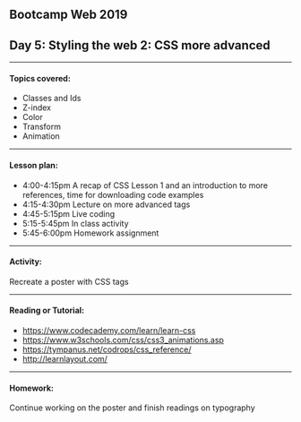 ## Bootcamp Web 2019
## Day 5: Styling the web 2: CSS more advanced

---
#### Topics covered: 
* Classes and Ids
* Z-index 
* Color
* Transform
* Animation


---
#### Lesson plan:
* 4:00-4:15pm A recap of CSS Lesson 1 and an introduction to more references, time for downloading code examples
* 4:15-4:30pm Lecture on more advanced tags  
* 4:45-5:15pm Live coding
* 5:15-5:45pm In class activity
* 5:45-6:00pm Homework assignment

---
#### Activity:
Recreate a poster with CSS tags

---
#### Reading or Tutorial:
* https://www.codecademy.com/learn/learn-css
* https://www.w3schools.com/css/css3_animations.asp
* https://tympanus.net/codrops/css_reference/
* http://learnlayout.com/

---
#### Homework:
Continue working on the poster and finish readings on typography